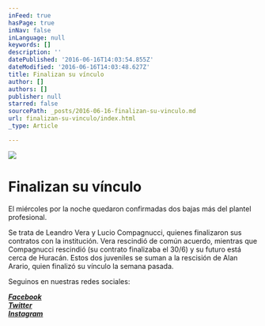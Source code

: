```yaml
---
inFeed: true
hasPage: true
inNav: false
inLanguage: null
keywords: []
description: ''
datePublished: '2016-06-16T14:03:54.855Z'
dateModified: '2016-06-16T14:03:48.627Z'
title: Finalizan su vínculo
author: []
authors: []
publisher: null
starred: false
sourcePath: _posts/2016-06-16-finalizan-su-vinculo.md
url: finalizan-su-vinculo/index.html
_type: Article

---
```

![](https://the-grid-user-content.s3-us-west-2.amazonaws.com/f7b49a75-0e33-4438-a47d-6bd0702e2abd.jpg)

# Finalizan su vínculo

El miércoles por la noche quedaron confirmadas dos bajas más del plantel profesional.

Se trata de Leandro Vera y Lucio Compagnucci, quienes finalizaron sus contratos con la institución. Vera rescindió de común acuerdo, mientras que Compagnucci rescindió (su contrato finalizaba el 30/6) y su futuro está cerca de Huracán. Estos dos juveniles se suman a la rescisión de Alan Arario, quien finalizó su vínculo la semana pasada.

Seguinos en nuestras redes sociales:

_**[Facebook][0]**_  
_**[Twitter][1]**_  
_**[Instagram][2]**_

[0]: https://www.facebook.com/pasionfortineraoficial/
[1]: https://twitter.com/PasionFortinera
[2]: https://www.instagram.com/pasionfortinera/